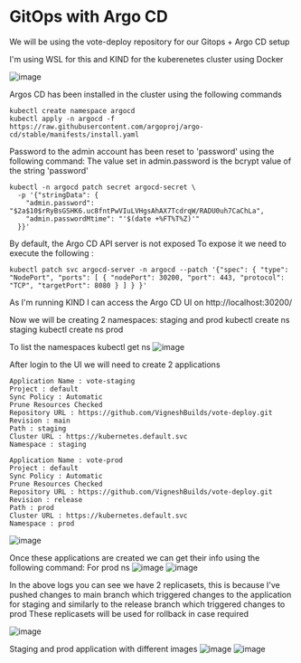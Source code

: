 # GitOps with Argo CD
We will be using the vote-deploy repository for our Gitops + Argo CD setup

I'm using WSL for this and KIND for the kuberenetes cluster using Docker

![image](https://github.com/user-attachments/assets/202053a1-cda1-4f53-b6a3-5d07f49b7f74)

Argos CD has been installed in the cluster using the following commands
```
kubectl create namespace argocd
kubectl apply -n argocd -f https://raw.githubusercontent.com/argoproj/argo-cd/stable/manifests/install.yaml
```
Password to the admin account has been reset to 'password' using the following command:
The value set in admin.password is the bcrypt value of the string 'password'
```
kubectl -n argocd patch secret argocd-secret \
  -p '{"stringData": {
    "admin.password": "$2a$10$rRyBsGSHK6.uc8fntPwVIuLVHgsAhAX7TcdrqW/RADU0uh7CaChLa",
    "admin.passwordMtime": "'$(date +%FT%T%Z)'"
  }}'
```

By default, the Argo CD API server is not exposed
To expose it we need to execute the following : 

```
kubectl patch svc argocd-server -n argocd --patch '{"spec": { "type": "NodePort", "ports": [ { "nodePort": 30200, "port": 443, "protocol": "TCP", "targetPort": 8080 } ] } }'
```
As I'm running KIND I can access the Argo CD UI on http://localhost:30200/

Now we will be creating 2 namespaces: staging and prod
kubectl create ns staging
kubectl create ns prod

To list the namespaces
kubectl get ns
![image](https://github.com/user-attachments/assets/c8c8c0c2-a6a7-44c8-a3c7-c9d1a41fd43a)

After login to the UI we will need to create 2 applications 
```
Application Name : vote-staging
Project : default 
Sync Policy : Automatic 
Prune Resources Checked 
Repository URL : https://github.com/VigneshBuilds/vote-deploy.git 
Revision : main 
Path : staging 
Cluster URL : https://kubernetes.default.svc 
Namespace : staging

Application Name : vote-prod
Project : default
Sync Policy : Automatic
Prune Resources Checked
Repository URL : https://github.com/VigneshBuilds/vote-deploy.git
Revision : release
Path : prod
Cluster URL : https://kubernetes.default.svc
Namespace : prod
```
![image](https://github.com/user-attachments/assets/d75f374f-bda5-45e0-9935-441e9aa374ab)

Once these applications are created we can get their info using the following command:
For prod ns 
![image](https://github.com/user-attachments/assets/38f04ac1-aebd-4e74-a7ee-d7d1df8fca58)
![image](https://github.com/user-attachments/assets/51d2dfbb-af69-4e29-aac2-4c51990616f2)

In the above logs you can see we have 2 replicasets, this is because I've pushed changes to main branch which triggered changes to the application for staging and similarly to the release branch which triggered changes to prod
These replicasets will be used for rollback in case required

![image](https://github.com/user-attachments/assets/456486fa-710f-49cf-b989-718a05954b30)

Staging and prod application with different images 
![image](https://github.com/user-attachments/assets/ae3a27c3-fda0-4e21-b9d5-b6de5e45d879)
![image](https://github.com/user-attachments/assets/238c06e3-5e13-472e-929f-f724b433d2af)

